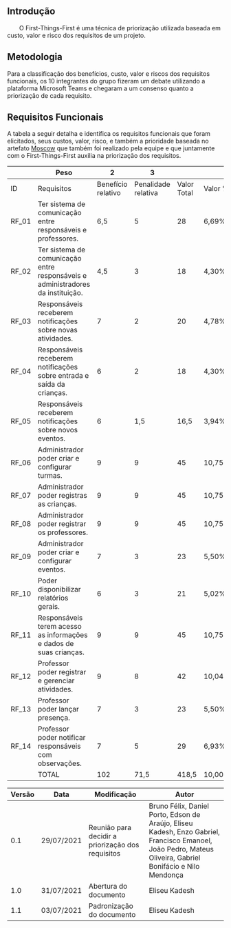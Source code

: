 ## Introdução
&emsp;&emsp;O First-Things-First é uma técnica de priorização utilizada baseada em custo, valor e risco dos requisitos de um projeto.

## Metodologia

Para a classificação dos benefícios, custo, valor e riscos dos requisitos funcionais, os 10 integrantes do grupo fizeram um debate utilizando a plataforma Microsoft Teams e chegaram a um consenso quanto a priorização de cada requisito.

## Requisitos Funcionais

A tabela a seguir detalha e identifica os requisitos funcionais que foram elicitados, seus custos, valor, risco, e também a prioridade baseada no artefato [Moscow](./moscow.md) que também foi realizado pela equipe e que juntamente com o First-Things-First auxilia na priorização dos requisitos.

|         | Peso                                                                            | 2                  | 3                 |             |         | 1              |         | 1              |         |            |
| ------- | ------------------------------------------------------------------------------- | ------------------ | ----------------- | ----------- | ------- | -------------- | ------- | -------------- | ------- | ---------- |
| ID      | Requisitos                                                                      | Benefício relativo | Penalidade relativa | Valor Total | Valor % | Custo relativo | Custo % | Risco Relativo | Risco % | Prioridade |
| RF_01 | Ter sistema de comunicação entre responsáveis e professores.                    | 6,5                | 5                 | 28          | 6,69%   | 8              | 9,47%   | 4              | 8,89%   | 0,364      |
| RF_02 | Ter sistema de comunicação entre responsáveis e administradores da instituição. | 4,5                | 3                 | 18          | 4,30%   | 8              | 9,47%   | 5              | 11,11%  | 0,209      |
| RF_03 | Responsáveis receberem notificações sobre novas atividades.                     | 7                  | 2                 | 20          | 4,78%   | 4              | 4,73%   | 5              | 11,11%  | 0,302      |
| RF_04 | Responsáveis receberem notificações sobre entrada e saída da crianças.          | 6                  | 2                 | 18          | 4,30%   | 8,5            | 10,06%  | 7              | 15,56%  | 0,268      |
| RF_05 | Responsáveis receberem notificações sobre novos eventos.                        | 6                  | 1,5               | 16,5        | 3,94%   | 4              | 4,73%   | 5              | 11,11%  | 0,249      |
| RF_06 | Administrador poder criar e configurar turmas.                                  | 9                  | 9                 | 45          | 10,75%  | 6              | 7,10%   | 1              | 2,22%   | 1,153      |
| RF_07 | Administrador poder registras as crianças.                                      | 9                  | 9                 | 45          | 10,75%  | 4              | 4,73%   | 1              | 2,22%   | 1,546      |
| RF_08 | Administrador poder registrar os professores.                                   | 9                  | 9                 | 45          | 10,75%  | 4              | 4,73%   | 1              | 2,22%   | 1,546      |
| RF_09 | Administrador poder criar e configurar eventos.                                 | 7                  | 3                 | 23          | 5,50%   | 6              | 7,10%   | 3              | 6,67%   | 0,399      |
| RF_10 | Poder disponibilizar relatórios gerais.                                         | 6                  | 3                 | 21          | 5,02%   | 6              | 7,10%   | 4              | 8,89%   | 0,314      |
| RF_11 | Responsáveis terem acesso as informações e dados de suas crianças.             | 9                  | 9                 | 45          | 10,75%  | 7              | 8,28%   | 1              | 2,22%   | 1,023      |
| RF_12 | Professor poder registrar e gerenciar atividades.                                | 9                  | 8                 | 42          | 10,04%  | 6              | 7,10%   | 1              | 2,22%   | 1,076      |
| RF_13 | Professor poder lançar presença.                                                | 7                  | 3                 | 23          | 5,50%   | 6              | 7,10%   | 4              | 8,89%   | 0,344      |
| RF_14 | Professor poder notificar responsáveis com observações.                         | 7                  | 5                 | 29          | 6,93%   | 7              | 8,28%   | 3              | 6,67%   | 0,463      |
|         | TOTAL                                                                           | 102                | 71,5              | 418,5       | 10,00%  | 84,5           | 100,00% | 45             | 100,00% |            |


| Versão | Data       | Modificação                                       | Autor                                                                                                                                   |
| ------ | ---------- | ------------------------------------------------- | --------------------------------------------------------------------------------------------------------------------------------------- |
| 0.1    | 29/07/2021 | Reunião para decidir a priorização dos requisitos | Bruno Félix, Daniel Porto, Edson de Araújo, Eliseu Kadesh, Enzo Gabriel, Francisco Emanoel, João Pedro, Mateus Oliveira, Gabriel Bonifácio e Nilo Mendonça |
| 1.0    | 31/07/2021 | Abertura do documento | Eliseu Kadesh |
| 1.1    | 03/07/2021 | Padronização do documento | Eliseu Kadesh |